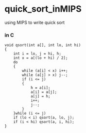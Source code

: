 # quick_sort_inMIPS
using MIPS to write quick sort
### in C ####
```
void qsort(int a[], int lo, int hi)
{
	int i = lo, j = hi, h;
	int x = a[(lo + hi) / 2];
	do
	{
		while (a[i] < x) i++;
		while (a[j] > x) j--;
		if (i <= j) 
		{
			h = a[i];
			a[i] = a[j]; 
			a[j] = h;
			i++;
			j--;
        }
	}while (i <= j)
	if (lo < i) qsort(a, lo, j);
	if (i < hi) qsort(a, i, hi);
}
```
